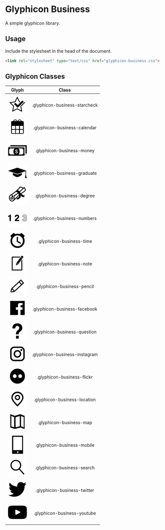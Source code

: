 
# Glyphicon Business
A simple glyphicon library.

## Usage
Include the stylesheet in the head of the document.
```html
<link rel="stylesheet" type="text/css" href="glyphicon-business.css">
```

## Glyphicon Classes
| Glyph | Class |
| ------------- |:-------------:|
| ![glyphicon-business-starcheck](https://github.com/bamberjp/Glyphicon-Business/blob/master/image/glyphicon-business-starcheck.png "glyphicon-business-starcheck") | .glyphicon-business-starcheck |
| ![glyphicon-business-calendar](https://github.com/bamberjp/Glyphicon-Business/blob/master/image/glyphicon-business-calendar.png "glyphicon-business-calendar") | .glyphicon-business-calendar |
| ![glyphicon-business-money](https://github.com/bamberjp/Glyphicon-Business/blob/master/image/glyphicon-business-money.png "glyphicon-business-money") | .glyphicon-business-money |
| ![glyphicon-business-graduate](https://github.com/bamberjp/Glyphicon-Business/blob/master/image/glyphicon-business-graduate.png "glyphicon-business-graduate") | .glyphicon-business-graduate |
| ![glyphicon-business-degree](https://github.com/bamberjp/Glyphicon-Business/blob/master/image/glyphicon-business-degree.png "glyphicon-business-degree") | .glyphicon-business-degree |
| ![glyphicon-business-numbers](https://github.com/bamberjp/Glyphicon-Business/blob/master/image/glyphicon-business-numbers.png "glyphicon-business-numbers") | .glyphicon-business-numbers |
| ![glyphicon-business-time](https://github.com/bamberjp/Glyphicon-Business/blob/master/image/glyphicon-business-time.png "glyphicon-business-time") | .glyphicon-business-time |
| ![glyphicon-business-note](https://github.com/bamberjp/Glyphicon-Business/blob/master/image/glyphicon-business-note.png "glyphicon-business-note") | .glyphicon-business-note |
| ![glyphicon-business-pencil](https://github.com/bamberjp/Glyphicon-Business/blob/master/image/glyphicon-business-pencil.png "glyphicon-business-pencil") | .glyphicon-business-pencil |
| ![glyphicon-business-facebook](https://github.com/bamberjp/Glyphicon-Business/blob/master/image/glyphicon-business-facebook.png "glyphicon-business-facebook") | .glyphicon-business-facebook |
| ![glyphicon-business-question](https://github.com/bamberjp/Glyphicon-Business/blob/master/image/glyphicon-business-question.png "glyphicon-business-question") | .glyphicon-business-question |
| ![glyphicon-business-instagram](https://github.com/bamberjp/Glyphicon-Business/blob/master/image/glyphicon-business-instagram.png "glyphicon-business-instagram") | .glyphicon-business-instagram |
| ![glyphicon-business-flickr](https://github.com/bamberjp/Glyphicon-Business/blob/master/image/glyphicon-business-flickr.png "glyphicon-business-flickr") | .glyphicon-business-flickr |
| ![glyphicon-business-location](https://github.com/bamberjp/Glyphicon-Business/blob/master/image/glyphicon-business-location.png "glyphicon-business-location") | .glyphicon-business-location |
| ![glyphicon-business-map](https://github.com/bamberjp/Glyphicon-Business/blob/master/image/glyphicon-business-map.png "glyphicon-business-map") | .glyphicon-business-map |
| ![glyphicon-business-mobile](https://github.com/bamberjp/Glyphicon-Business/blob/master/image/glyphicon-business-mobile.png "glyphicon-business-mobile") | .glyphicon-business-mobile |
| ![glyphicon-business-search](https://github.com/bamberjp/Glyphicon-Business/blob/master/image/glyphicon-business-search.png "glyphicon-business-search") | .glyphicon-business-search |
| ![glyphicon-business-twitter](https://github.com/bamberjp/Glyphicon-Business/blob/master/image/glyphicon-business-twitter.png "glyphicon-business-twitter") | .glyphicon-business-twitter |
| ![glyphicon-business-youtube](https://github.com/bamberjp/Glyphicon-Business/blob/master/image/glyphicon-business-youtube.png "glyphicon-business-youtube") | .glyphicon-business-youtube |
